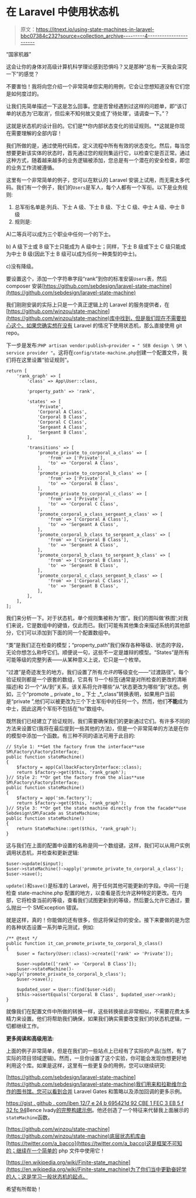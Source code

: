 # 在 Laravel 中使用状态机

> 原文：<https://itnext.io/using-state-machines-in-laravel-bbc07384c232?source=collection_archive---------4----------------------->

“国家机器”

这会让你的身体对高级计算机科学理论感到恐惧吗？又是那种“总有一天我会深究一下”的感觉？

不要害怕！我将向您介绍一个非常简单但实用的用例，它会让您想知道没有它们您是如何度过的。

让我们先简单描述一下这是怎么回事。您是否曾经遇到过这样的问题单，即“该订单的状态为‘已取消’，但后来不知何故又变成了‘待处理’。请调查一下。”？

这就是状态机的设计目的。它们是**你内部状态变化的验证规则。**这就是你现在需要理解的全部内容！

我们所做的是，通过使用代码库，定义流程中所有有效的状态变化。然后，每当您想要更新该实体的状态时，首先通过您的规则集运行它，以检查它是否正常。通过这种方式，随着越来越多的业务逻辑被添加，您总是有一个潜在的安全检查，即您的业务工作流被遵循。

这里有一个非常简单的例子，您可以在默认的 Laravel 安装上试用，而无需太多代码。我们有一个例子，我们的`Users`是军人，每个人都有一个军衔。以下是业务规则:

1.  总军衔名单是:列兵、下士 A 级、下士 B 级、下士 C 级、中士 A 级、中士 B 级
2.  规则是:

A)二等兵可以成为三个职业中任何一个的下士。

b) A 级下士或 B 级下士只能成为 A 级中士；同样，下士 B 级或下士 C 级只能成为中士 B 级(因此下士 B 级可以成为任何一种类型的中士)。

c)没有降级。

要设置这个，添加一个字符串字段“rank”到你的标准安装`Users`表，然后 composer 安装[https://github.com/sebdesign/laravel-state-machine](https://github.com/sebdesign/laravel-state-machine)

我们刚刚安装的实际上只是一个真正逻辑上的 Laravel 的服务提供者，在[https://github.com/winzou/state-machine](https://github.com/winzou/state-machine)库中找到，但是我们现在不需要担心这个。如果您确实想在没有 Laravel 的情况下使用状态机，那么直接使用 git repo。

下一步是发布:` PHP artisan vendor:publish—provider = " SEB design \ SM \ service provider " `。这将在`config/state-machine.php`创建一个配置文件，我们将在这里设置“验证规则”。

```
return [
    'rank_graph' => [
        'class' => App\User::class,

        'property_path' => 'rank',

        'states' => [
            'Private',
            'Corporal A Class',
            'Corporal B Class',
            'Corporal C Class',
            'Sergeant A Class',
            'Sergeant B Class',
        ],

        'transitions' => [
            'promote_private_to_corporal_a_class' => [
                'from' => ['Private'],
                'to' => 'Corporal A Class',
            ],
            'promote_private_to_corporal_b_class' => [
                'from' => ['Private'],
                'to' => 'Corporal B Class',
            ],
            'promote_private_to_corporal_c_class' => [
                'from' => ['Private'],
                'to' => 'Corporal C Class',
            ],
            'promote_corporal_a_class_sergeant_a_class' => [
                'from' => ['Corporal A Class'],
                'to' => 'Sergeant A Class',
            ],
            'promote_corporal_b_class_to_sergeant_a_class' => [
                'from' => ['Corporal B Class'],
                'to' => 'Sergeant A Class',
            ],
            'promote_corporal_b_class_to_sergeant_b_class' => [
                'from' => ['Corporal B Class'],
                'to' => 'Sergeant B Class',
            ],
            'promote_corporal_c_class_sergeant_b_class' => [
                'from' => ['Corporal C Class'],
                'to' => 'Sergeant B Class',
            ],
        ],
    ],
];
```

我们来分析一下。对于状态机，单个规则集被称为“图”。我们的图叫做‘秩图’;对我们来说，它是数组中的键值，仅此而已。我们可能有其他集合来描述系统的其他部分，它们可以添加到下面的同一个配置数组中。

“类”是我们正在检查的模型；“property_path”我们保存各种等级、状态的字段，无论你想怎么称呼它们。顺便说一句，这些不一定是雄辩的模型。“States”是所有可能等级的完整列表——从某种意义上说，它只是一个枚举。

“过渡”是奇迹发生的地方。我们设置了所有*允许的*等级变化——“过渡路径”。每个验证规则都是一个嵌套的数组，它具有 1)一个标签(通常是对所检查的更改的清晰描述)和 2)一个“从/到”关系，该关系将允许哪些“从”状态更改为哪些“到”状态。例如，三个“promote _ private _ to _ 下士 _*_class”转换表明，如果用户当前是“private ”,他们可以被更改为三个下士军衔中的任何一个。然而，他们**不能**成为中士，因此这两个军衔不包括在“to”数组中。

既然我们已经建立了验证规则，我们需要确保我们的更新通过它们。有许多不同的方法来设置它(我将在最后提到一些其他的方法)，但是一个非常简单的方法是在你的模型中添加一个函数。有三种不同的语法可用于此目的:

```
// Style 1: **Get the factory from the interface**use SM\Factory\FactoryInterface;
public function stateMachine()
{
    $factory = app(CallbackFactoryInterface::class);
    return $factory->get($this, 'rank_graph');
}// Style 2: **Or get the factory from the alias**use SM\Factory\FactoryInterface;
public function stateMachine()
{
    $factory = app('sm.factory');
    return $factory->get($this, 'rank_graph');
}// Style 3: **Or get the state machine directly from the facade**use Sebdesign\SM\Facade as StateMachine;
public function stateMachine()
{
    return StateMachine::get($this, 'rank_graph');
}
```

这与我们在上面的配置中设置的名称是同一个数组键。这样，我们可以从用户实例调用状态机，并检查和更新逻辑:

```
$user->update($input);
$user->stateMachine()->apply('promote_private_to_corporal_a_class');
$user->save();
```

`update()`和`save()`是标准的 Laravel，用于任何其他可能更新的字段。中间一行是检查 state-machine.php 配置的地方，以查看是否允许这种特定的更改。在内部，它将检查当前的等级，查看我们试图更新到的等级，然后要么允许它通过，要么抛出一个 SMException 错误。

就是这样，真的！你能做的还有很多，但这将保证你的安全。接下来要做的是为您的各种状态设置一系列单元测试，例如:

```
/** @test */
public function it_can_promote_private_to_corporal_b_class()
{
    $user = factory(User::class)->create(['rank' => 'Private']);

    $user->update(['rank' => 'Corporal B Class']);
    $user->stateMachine()->apply('promote_private_to_corporal_b_class');
    $user->save();

    $updated_user = User::find($user->id);
    $this->assertEquals('Corporal B Class', $updated_user->rank);
}
```

就像我们在配置文件中所做的转换一样，这些转换彼此非常相似，不需要花费太多精力来设置。他们将帮助我们确保，如果我们确实需要改变我们的状态机逻辑，一切都继续工作。

**更多阅读和高级用法:**

上面的例子非常简单，但是在我们的一些站点上已经有了实际的产品(当然，有了实际的项目领域逻辑)。然而，一旦你设置了这个实验，你可能会发现你想更好地利用这个库。如果是这样，这里有一些更复杂的用例，您可以继续研究:

[https://github.com/sebdesign/laravel-state-machine](https://github.com/sebdesign/laravel-state-machine)我们用来和拉勒维尔合作的图书馆。您可以看到合并 Laravel Gates 和策略以及添加回调的更多示例。

[https://gist . github . com/iben 12/7 e 24 b 695421d 92 CBE 1 FEC 3 EB 5 f 32 fc 94](https://gist.github.com/iben12/7e24b695421d92cbe1fec3eb5f32fc94)Bence Ivady[的完整构建示例](https://medium.com/u/9382cd37c64c?source=post_page-----bbc07384c232--------------------------------)。他还创造了一个特征来代替我上面展示的`stateMachine`函数。

[https://github.com/winzou/state-machine](https://github.com/winzou/state-machine)底层状态机库由[https://twitter.com/a_bacco](https://twitter.com/a_bacco)这是框架不可知的；继续在一个简单的 php 文件中使用它！

[https://en.wikipedia.org/wiki/Finite-state_machine](https://en.wikipedia.org/wiki/Finite-state_machine)为了你们当中更勤奋好学的人；这是学习一般状态机的起点。

希望有所帮助！